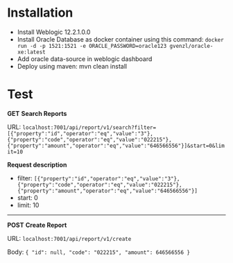 # Installation
* Install Weblogic  12.2.1.0.0
* Install Oracle Database as docker container using this command:
  `docker run -d -p 1521:1521 -e ORACLE_PASSWORD=oracle123 gvenzl/oracle-xe:latest`
* Add oracle data-source in weblogic dashboard
* Deploy using maven: mvn clean install
# Test
**GET** **Search Reports**

URL: `localhost:7001/api/report/v1/search?filter= [{"property":"id","operator":"eq","value":"3"},{"property":"code","operator":"eq","value":"022215"},{"property":"amount","operator":"eq","value":"646566556"}]&start=0&limit=10`

**Request description**
* filter: `[{"property":"id","operator":"eq","value":"3"},{"property":"code","operator":"eq","value":"022215"},{"property":"amount","operator":"eq","value":"646566556"}]`
* start: 0
* limit: 10
---------------------------------
**POST** **Create Report**

URL: `localhost:7001/api/report/v1/create`

Body:
`{
"id": null,
"code": "022215",
"amount": 646566556
}`